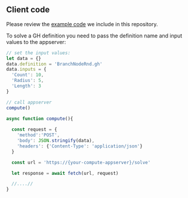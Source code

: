 ## Client code

Please review the [example code](/example) we include in this repository.

To solve a GH definition you need to pass the definition name and input values to the appserver:

```javascript
// set the input values:
let data = {}
data.definition = 'BranchNodeRnd.gh'
data.inputs = {
  'Count': 10,
  'Radius': 5,
  'Length': 3
}

// call appserver
compute()

async function compute(){
  
  const request = {
    'method':'POST',
    'body': JSON.stringify(data),
    'headers': {'Content-Type': 'application/json'}
  }

  const url = 'https://{your-compute-appserver}/solve'

  let response = await fetch(url, request)

  //....//
}
```
